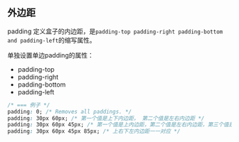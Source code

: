 
## 外边距
padding 定义盒子的内边距，是`padding-top padding-right padding-bottom and padding-left`的缩写属性。

单独设置单边padding的属性：
* padding-top
* padding-right
* padding-bottom
* padding-left
```css
/* === 例子 */
padding: 0; /* Removes all paddings. */
padding: 30px 60px; /* 第一个值是上下内边距， 第二个值是左右内边距 */
padding: 30px 60px 45px; /* 第一个值是上内边距，第二个值是左右内边距，第三个值是下内边距 */
padding: 30px 60px 45px 85px; /* 上右下左内边距一一对应 */
```